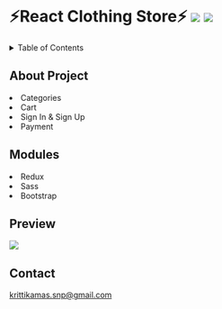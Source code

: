 # :zap:React Clothing Store:zap: ![](https://img.shields.io/badge/npm-6.14.6-green.svg) ![](https://img.shields.io/badge/React-2.0.1-blue.svg)

<!-- TABLE OF CONTENTS -->
<details>
  <summary>Table of Contents</summary>
  <ol>
    <li>
      <a href="About Project">About Project</a>
    </li>
    <li>
      <a href="Modules">Modules</a>
    </li>
    <li>
      <a href="Preview">Preview</a>
    </li>
  </ol>
</details>

## About Project
<li>
  <a>Categories</a>
</li>
<li>
  <a>Cart</a>
</li>
<li>
  <a>Sign In & Sign Up</a>
</li>
<li>
  <a>Payment</a>
</li>

## Modules
<li>
  <a>Redux</a>
</li>
<li>
  <a>Sass</a>
</li>
<li>
  <a>Bootstrap</a>
</li>

## Preview
![](Clothing_Store.gif)

## Contact
krittikamas.snp@gmail.com

